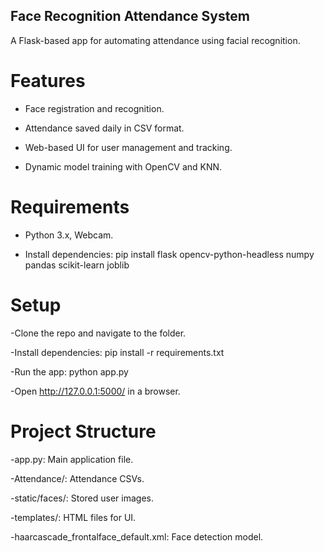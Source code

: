 ## Face Recognition Attendance System

A Flask-based app for automating attendance using facial recognition.

# Features

- Face registration and recognition.

- Attendance saved daily in CSV format.

- Web-based UI for user management and tracking.

- Dynamic model training with OpenCV and KNN.

# Requirements

- Python 3.x, Webcam.

- Install dependencies: pip install flask opencv-python-headless numpy pandas scikit-learn joblib

# Setup

-Clone the repo and navigate to the folder.

-Install dependencies: pip install -r requirements.txt

-Run the app: python app.py

-Open http://127.0.0.1:5000/ in a browser.

# Project Structure

-app.py: Main application file.

-Attendance/: Attendance CSVs.

-static/faces/: Stored user images.

-templates/: HTML files for UI.

-haarcascade_frontalface_default.xml: Face detection model.




